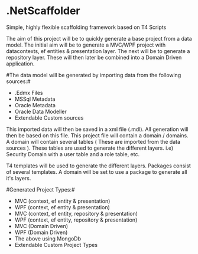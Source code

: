# .NetScaffolder

Simple, highly flexible scaffolding framework based on T4 Scripts

The aim of this project will be to quickly generate a base project from a data model. The initial aim will be to generate a MVC/WPF project with datacontexts, ef entities & presentation layer. The next will be to generate a repository layer. These will then later be combined into a Domain Driven application. 

#The data model will be generated by importing data from the following sources:#

- .Edmx Files
- MSSql Metadata
- Oracle Metadata
- Oracle Data Modeller
- Extendable Custom sources

This imported data will then be saved in a xml file (.mdl). All generation will then be based on this file.
This project file will contain a domain / domains. A domain will contain several tables ( These are imported from the data sources ). These tables are used to generate the different layers. i.e) Security Domain with a user table and a role table, etc.

T4 templates will be used to generate the different layers. Packages consist of several templates. A domain will be set to use a package to generate all it's layers.  

#Generated Project Types:#

- MVC (context, ef entity & presentation)
- WPF (context, ef entity & presentation)
- MVC (context, ef entity, repository & presentation)
- WPF (context, ef entity, repository & presentation)
- MVC (Domain Driven)
- WPF (Domain Driven)
- The above using MongoDb
- Extendable Custom Project Types








